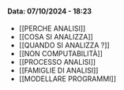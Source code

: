 #### Data: 07/10/2024 - 18:23

 - [[PERCHE ANALISI]]
 - [[COSA SI ANALIZZA]]
 - [[QUANDO SI ANALIZZA ?]]
 - [[NON COMPUTABILITÀ]]
 - [[PROCESSO ANALISI]]
 - [[FAMIGLIE DI ANALISI]]
 - [[MODELLARE PROGRAMMI]]